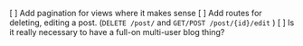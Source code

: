 [ ] Add pagination for views where it makes sense
[ ] Add routes for deleting, editing a post. (`DELETE /post/` and `GET/POST /post/{id}/edit` )
[ ] Is it really necessary to have a full-on multi-user blog thing?